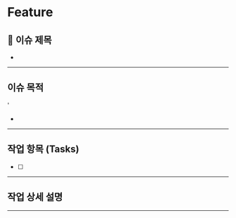 # Feature

## 🧾 이슈 제목  
-  

---

##  이슈 목적  
<!-- 해당 이슈를 통해 무엇을 달성하려는지 작성  -->'
-
 
---

##  작업 항목 (Tasks)
- [ ]  
 
---

##  작업 상세 설명  
<!--각 작업 항목에 대해 구체적으로 적어주세요.  
- **이체**:  
  - 출금 성공 후 입금 처리 → 트랜잭션 로그 2건 저장  
  - 실패 시 롤백 처리  
  -->

---
